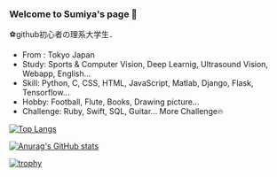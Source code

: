 ### Welcome to Sumiya's page 👋

 ⚽github初心者の理系大学生．
- From : Tokyo Japan
- Study: Sports & Computer Vision, Deep Learnig, Ultrasound Vision, Webapp, English...
- Skill: Python, C, CSS, HTML, JavaScript, Matlab, Django, Flask, Tensorflow...
- Hobby: Football, Flute, Books, Drawing picture...
- Challenge: Ruby, Swift, SQL, Guitar...
 More Challenge🔥

[![Top Langs](https://github-readme-stats.vercel.app/api/top-langs/?username=Sumisumisumith)](https://github.com/anuraghazra/github-readme-stats)

[![Anurag's GitHub stats](https://github-readme-stats.vercel.app/api?username=Sumisumisumith)](https://github.com/anuraghazra/github-readme-stats)

[![trophy](https://github-profile-trophy.vercel.app/?username=Sumisumisumith)](https://github.com/ryo-ma/github-profile-trophy)
